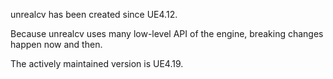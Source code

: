 unrealcv has been created since UE4.12.

Because unrealcv uses many low-level API of the engine, breaking changes happen now and then. 

The actively maintained version is UE4.19.

